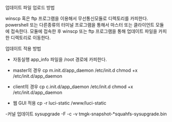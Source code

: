 업데이트 파일 업로드 방법

winscp 혹은 ftp 프로그램을 이용해서 무선통신모듈로 디렉토리를 카피한다.
powershell 또는 다른종류의 터미널 프로그램을 통해서 마스터 또는 클라이언트 모듈에 접속한다.
모듈에 접속한 후 winscp 또는 ftp 프로그램을 통해 업데이트 파일을 카피한 디렉토리로 이동한다.

업데이트 적용 방법

- 자동실행
    app_info 파일을 /root 경로에 카피한다.

- master의 경우
    cp m.init.d/app_daemon /etc/init.d
    chmod +x /etc/init.d/app_daemon

- client의 경우
    cp c.init.d/app_daemon /etc/init.d
    chmod +x /etc/init.d/app_daemon

- 웹 GUI 적용
    cp -r luci-static /www/luci-static

-커널 업데이트
    sysupgrade -F -c -v tmgk-snapshot-*squahfs-sysupgrade.bin
